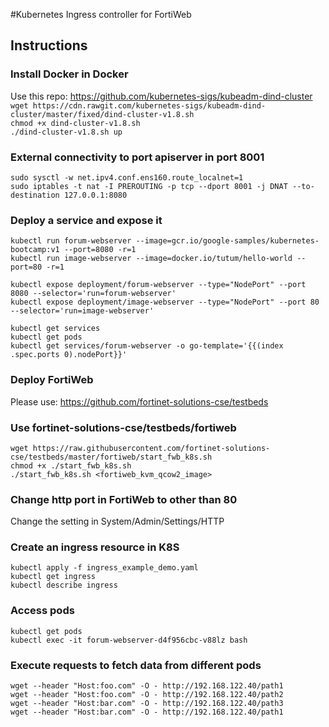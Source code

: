 #Kubernetes Ingress controller for FortiWeb

## Instructions 

### Install Docker in Docker

Use this repo: https://github.com/kubernetes-sigs/kubeadm-dind-cluster
`wget https://cdn.rawgit.com/kubernetes-sigs/kubeadm-dind-cluster/master/fixed/dind-cluster-v1.8.sh`<br>
`chmod +x dind-cluster-v1.8.sh`<br>
`./dind-cluster-v1.8.sh up`


### External connectivity to port apiserver in port 8001 
`sudo sysctl -w net.ipv4.conf.ens160.route_localnet=1`<br>
`sudo iptables -t nat -I PREROUTING -p tcp --dport 8001 -j DNAT --to-destination 127.0.0.1:8080`


### Deploy a service and expose it
`kubectl run forum-webserver --image=gcr.io/google-samples/kubernetes-bootcamp:v1 --port=8080 -r=1`<br>
`kubectl run image-webserver --image=docker.io/tutum/hello-world --port=80 -r=1`<br>

`kubectl expose deployment/forum-webserver --type="NodePort" --port 8080 --selector='run=forum-webserver'`<br>
`kubectl expose deployment/image-webserver --type="NodePort" --port 80 --selector='run=image-webserver'`<br>

`kubectl get services`<br>
`kubectl get pods`<br>
`kubectl get services/forum-webserver -o go-template='{{(index .spec.ports 0).nodePort}}'`<br>

### Deploy FortiWeb

Please use: https://github.com/fortinet-solutions-cse/testbeds

### Use fortinet-solutions-cse/testbeds/fortiweb
`wget https://raw.githubusercontent.com/fortinet-solutions-cse/testbeds/master/fortiweb/start_fwb_k8s.sh`<br>
`chmod +x ./start_fwb_k8s.sh`<br>
`./start_fwb_k8s.sh <fortiweb_kvm_qcow2_image>`<br>

### Change http port in FortiWeb to other than 80

Change the setting in System/Admin/Settings/HTTP 

### Create an ingress resource in K8S
`kubectl apply -f ingress_example_demo.yaml`<br>
`kubectl get ingress`<br>
`kubectl describe ingress`<br>

### Access pods
`kubectl get pods`<br>
`kubectl exec -it forum-webserver-d4f956cbc-v88lz bash`<br>

### Execute requests to fetch data from different pods

`wget --header "Host:foo.com" -O - http://192.168.122.40/path1`<br>
`wget --header "Host:foo.com" -O - http://192.168.122.40/path2`<br>
`wget --header "Host:bar.com" -O - http://192.168.122.40/path3`<br>
`wget --header "Host:bar.com" -O - http://192.168.122.40/path1`<br>
